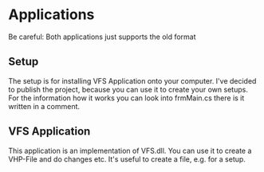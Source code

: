 # Applications

Be careful: Both applications just supports the old format

## Setup
The setup is for installing VFS Application onto your computer. I've decided to publish the project, because you can use it to
create your own setups. For the information how it works you can look into frmMain.cs there is it written in a comment.

## VFS Application
This application is an implementation of VFS.dll. You can use it to create a VHP-File and do changes etc.
It's useful to create a file, e.g. for a setup.
